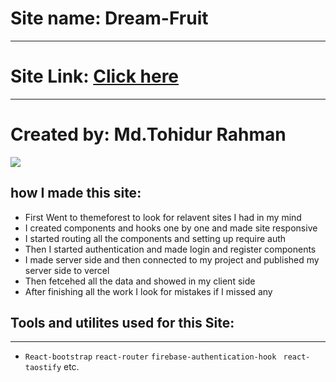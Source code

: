 # Site name: Dream-Fruit

---

# Site Link: <a href="https://assignment-11-client-sid-371c0.web.app/">Click here</a>

---

# Created by: Md.Tohidur Rahman

![](https://i.ibb.co/nndcNnS/Dream-Fruit-Project.png)


## how I made this site:

- First Went to themeforest to look for relavent sites I had in my mind
- I created components and hooks one by one and made site responsive
- I started routing all the components and setting up require auth
- Then I started authentication and made login and register components
- I made server side and then connected to my project and published my server side to vercel
- Then fetcehed all the data and showed in my client side
- After finishing all the work I look for mistakes if I missed any

## Tools and utilites used for this Site:

---

- `React-bootstrap` `react-router` `firebase-authentication-hook` ` react-taostify` etc.
